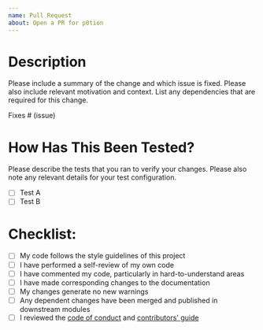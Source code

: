 ```yaml
---
name: Pull Request
about: Open a PR for p0tion
---
```


# Description

Please include a summary of the change and which issue is fixed. Please also include relevant motivation and context. List any dependencies that are required for this change.

Fixes # (issue)

# How Has This Been Tested?

Please describe the tests that you ran to verify your changes. Please also note any relevant details for your test configuration.

-   [ ] Test A
-   [ ] Test B

# Checklist:

-   [ ] My code follows the style guidelines of this project
-   [ ] I have performed a self-review of my own code
-   [ ] I have commented my code, particularly in hard-to-understand areas
-   [ ] I have made corresponding changes to the documentation
-   [ ] My changes generate no new warnings
-   [ ] Any dependent changes have been merged and published in downstream modules
-   [ ] I reviewed the [code of conduct](https://github.com/privacy-scaling-explorations/p0tion/blob/main/CODE_OF_CONDUCT.md) and [contributors' guide](https://github.com/privacy-scaling-explorations/p0tion/blob/main/CONTRIBUTING.md)
